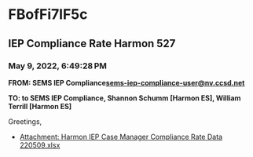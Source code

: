 # FBofFi7lF5c
## IEP Compliance Rate Harmon 527
### May 9, 2022, 6:49:28 PM
**FROM: SEMS IEP Compliance<sems-iep-compliance-user@nv.ccsd.net>**

**TO: to SEMS IEP Compliance, Shannon Schumm [Harmon ES], William Terrill [Harmon ES]**


Greetings,  





* [Attachment: Harmon IEP Case Manager Compliance Rate Data 220509.xlsx](FBofFi7lF5c-attachment-1.xlsx)
